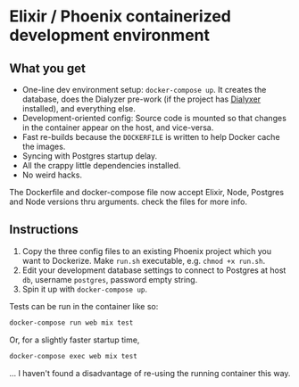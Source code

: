 # Elixir / Phoenix containerized development environment

## What you get

- One-line dev environment setup: `docker-compose up`. It creates the database, does the Dialyzer pre-work (if the project has [Dialyxer](https://github.com/jeremyjh/dialyxir) installed), and everything else.
- Development-oriented config: Source code is mounted so that changes in the container appear on the host, and vice-versa.
- Fast re-builds because the `DOCKERFILE` is written to help Docker cache the images.
- Syncing with Postgres startup delay.
- All the crappy little dependencies installed.
- No weird hacks.

The Dockerfile and docker-compose file now accept Elixir, Node, Postgres and Node versions thru arguments. check the files for more info.

## Instructions

1. Copy the three config files to an existing Phoenix project which you want to Dockerize. Make `run.sh` executable, e.g. `chmod +x run.sh`.
2. Edit your development database settings to connect to Postgres at host `db`, username `postgres`, password empty string.
3. Spin it up with `docker-compose up`.

Tests can be run in the container like so:

```bash
docker-compose run web mix test
```

Or, for a slightly faster startup time,

```bash
docker-compose exec web mix test
```

... I haven't found a disadvantage of re-using the running container this way.
